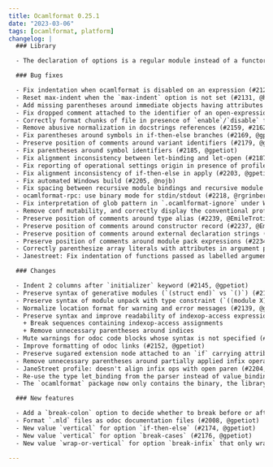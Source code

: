 ```yaml
---
title: Ocamlformat 0.25.1
date: "2023-03-06"
tags: [ocamlformat, platform]
changelog: |
  ### Library

  - The declaration of options is a regular module instead of a functor. (#2193, @EmileTrotignon)

  ### Bug fixes

  - Fix indentation when ocamlformat is disabled on an expression (#2129, @gpetiot)
  - Reset max-indent when the `max-indent` option is not set (#2131, @hhugo, @gpetiot)
  - Add missing parentheses around immediate objects having attributes attached in 4.14 (#2144, @gpetiot)
  - Fix dropped comment attached to the identifier of an open-expression (#2155, @gpetiot)
  - Correctly format chunks of file in presence of `enable`/`disable` floating attributes (#2156, @gpetiot)
  - Remove abusive normalization in docstrings references (#2159, #2162, @EmileTrotignon)
  - Fix parentheses around symbols in if-then-else branches (#2169, @gpetiot)
  - Preserve position of comments around variant identifiers (#2179, @gpetiot)
  - Fix parentheses around symbol identifiers (#2185, @gpetiot)
  - Fix alignment inconsistency between let-binding and let-open (#2187, @gpetiot)
  - Fix reporting of operational settings origin in presence of profiles (#2188, @EmileTrotignon)
  - Fix alignment inconsistency of if-then-else in apply (#2203, @gpetiot)
  - Fix automated Windows build (#2205, @nojb)
  - Fix spacing between recursive module bindings and recursive module declarations (#2217, @gpetiot)
  - ocamlformat-rpc: use binary mode for stdin/stdout (#2218, @rgrinberg)
  - Fix interpretation of glob pattern in `.ocamlformat-ignore` under Windows (#2206, @nojb)
  - Remove conf mutability, and correctly display the conventional profile when using print-config (#2233, @EmileTrotignon)
  - Preserve position of comments around type alias (#2239, @EmileTrotignon)
  - Preserve position of comments around constructor record (#2237, @EmileTrotignon)
  - Preserve position of comments around external declaration strings (#2238, @EmileTrotignon, @gpetiot)
  - Preserve position of comments around module pack expressions (#2234, @EmileTrotignon, @gpetiot)
  - Correctly parenthesize array literals with attributes in argument positions (#2250, @ccasin)
  - Janestreet: Fix indentation of functions passed as labelled argument (#2259, @Julow)

  ### Changes

  - Indent 2 columns after `initializer` keyword (#2145, @gpetiot)
  - Preserve syntax of generative modules (`(struct end)` vs `()`) (#2135, #2146, @trefis, @gpetiot)
  - Preserve syntax of module unpack with type constraint (`((module X) : (module Y))` vs `(module X : Y)`) (#2136, @trefis, @gpetiot)
  - Normalize location format for warning and error messages (#2139, @gpetiot)
  - Preserve syntax and improve readability of indexop-access expressions (#2150, @trefis, @gpetiot)
    + Break sequences containing indexop-access assignments
    + Remove unnecessary parentheses around indices
  - Mute warnings for odoc code blocks whose syntax is not specified (#2151, @gpetiot)
  - Improve formatting of odoc links (#2152, @gpetiot)
  - Preserve sugared extension node attached to an `if` carrying attributes (#2167, @trefis, @gpetiot)
  - Remove unnecessary parentheses around partially applied infix operators with attributes (#2198, @gpetiot)
  - JaneStreet profile: doesn't align infix ops with open paren (#2204, @gpetiot)
  - Re-use the type let_binding from the parser instead of value_binding, improve the spacing of let-bindings regarding of having extension or comments (#2219, @gpetiot)
  - The `ocamlformat` package now only contains the binary, the library is available through the `ocamlformat-lib` package (#2230, @gpetiot)

  ### New features

  - Add a `break-colon` option to decide whether to break before or after the `:` symbol in value binding declarations and type constraints. This behavior is no longer ensured by `ocp-indent-compat`. (#2149, @gpetiot)
  - Format `.mld` files as odoc documentation files (#2008, @gpetiot)
  - New value `vertical` for option `if-then-else` (#2174, @gpetiot)
  - New value `vertical` for option `break-cases` (#2176, @gpetiot)
  - New value `wrap-or-vertical` for option `break-infix` that only wraps high precedence infix ops (#1865, @gpetiot)

---
```



